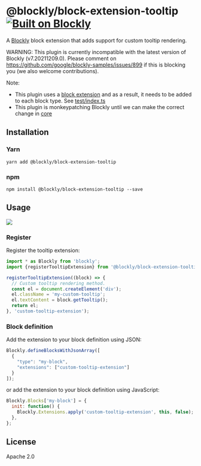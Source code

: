 # @blockly/block-extension-tooltip [![Built on Blockly](https://tinyurl.com/built-on-blockly)](https://github.com/google/blockly)

A [Blockly](https://www.npmjs.com/package/blockly) block extension that adds
support for custom tooltip rendering.

WARNING: This plugin is currently incompatible with the latest version of Blockly (v7.20211209.0). Please comment on https://github.com/google/blockly-samples/issues/899 if this is blocking you (we also welcome contributions).

Note:
- This plugin uses a [block extension](https://developers.google.com/blockly/guides/create-custom-blocks/extensions)
and as a result, it needs to be added to each block type. See [test/index.ts](https://github.com/google/blockly-samples/tree/master/plugins/block-extension-tooltip/test/index.ts)
- This plugin is monkeypatching Blockly until we can make the correct change in [core](https://github.com/google/blockly/issues/983) 

## Installation

### Yarn
```
yarn add @blockly/block-extension-tooltip
```

### npm
```
npm install @blockly/block-extension-tooltip --save
```

## Usage

![](https://github.com/google/blockly-samples/raw/master/plugins/block-extension-tooltip/readme-media/CustomTooltip.png)

### Register

Register the tooltip extension:

```js
import * as Blockly from 'blockly';
import {registerTooltipExtension} from '@blockly/block-extension-tooltip';

registerTooltipExtension((block) => {
  // Custom tooltip rendering method.
  const el = document.createElement('div');
  el.className = 'my-custom-tooltip';
  el.textContent = block.getTooltip();
  return el;
}, 'custom-tooltip-extension');
```

### Block definition

Add the extension to your block definition using JSON:

```js
Blockly.defineBlocksWithJsonArray([
  {
    "type": "my-block",
    "extensions": ["custom-tooltip-extension"]
  }
]);
```

or add the extension to your block definition using JavaScript:

```js
Blockly.Blocks['my-block'] = {
  init: function() {
    Blockly.Extensions.apply('custom-tooltip-extension', this, false);
  },
};
```

## License
Apache 2.0
